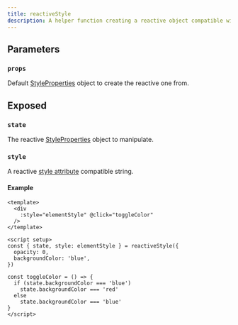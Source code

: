 ```yaml
---
title: reactiveStyle
description: A helper function creating a reactive object compatible with an HTML `style` attribute.
---
```


## Parameters

### `props`

Default [StyleProperties](https://github.com/vueuse/motion/tree/main/src/types/variants.ts#L49-L50) object to create the reactive one from.

## Exposed

### `state`

The reactive [StyleProperties](https://github.com/vueuse/motion/tree/main/src/types/variants.ts#L49-L50) object to manipulate.

### `style`

A reactive [style attribute](https://developer.mozilla.org/en-US/Web/HTML/Global_attributes/style) compatible string.

#### Example

```vue
<template>
  <div
    :style="elementStyle" @click="toggleColor"
  />
</template>

<script setup>
const { state, style: elementStyle } = reactiveStyle({
  opacity: 0,
  backgroundColor: 'blue',
})

const toggleColor = () => {
  if (state.backgroundColor === 'blue')
    state.backgroundColor === 'red'
  else
    state.backgroundColor === 'blue'
}
</script>
```
